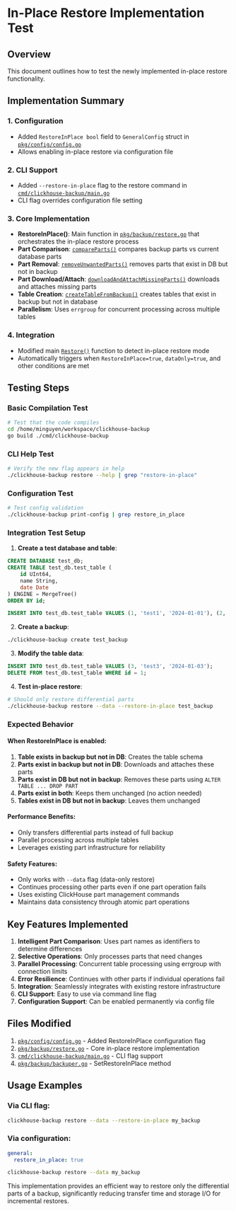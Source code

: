 # In-Place Restore Implementation Test

## Overview
This document outlines how to test the newly implemented in-place restore functionality.

## Implementation Summary

### 1. Configuration
- Added `RestoreInPlace bool` field to `GeneralConfig` struct in [`pkg/config/config.go`](pkg/config/config.go:56)
- Allows enabling in-place restore via configuration file

### 2. CLI Support  
- Added `--restore-in-place` flag to the restore command in [`cmd/clickhouse-backup/main.go`](cmd/clickhouse-backup/main.go:499)
- CLI flag overrides configuration file setting

### 3. Core Implementation
- **RestoreInPlace()**: Main function in [`pkg/backup/restore.go`](pkg/backup/restore.go:62) that orchestrates the in-place restore process
- **Part Comparison**: [`compareParts()`](pkg/backup/restore.go:258) compares backup parts vs current database parts
- **Part Removal**: [`removeUnwantedParts()`](pkg/backup/restore.go:304) removes parts that exist in DB but not in backup
- **Part Download/Attach**: [`downloadAndAttachMissingParts()`](pkg/backup/restore.go:320) downloads and attaches missing parts
- **Table Creation**: [`createTableFromBackup()`](pkg/backup/restore.go:288) creates tables that exist in backup but not in database
- **Parallelism**: Uses `errgroup` for concurrent processing across multiple tables

### 4. Integration
- Modified main [`Restore()`](pkg/backup/restore.go:375) function to detect in-place restore mode
- Automatically triggers when `RestoreInPlace=true`, `dataOnly=true`, and other conditions are met

## Testing Steps

### Basic Compilation Test
```bash
# Test that the code compiles
cd /home/minguyen/workspace/clickhouse-backup
go build ./cmd/clickhouse-backup
```

### CLI Help Test
```bash
# Verify the new flag appears in help
./clickhouse-backup restore --help | grep "restore-in-place"
```

### Configuration Test
```bash
# Test config validation
./clickhouse-backup print-config | grep restore_in_place
```

### Integration Test Setup
1. **Create a test database and table**:
```sql
CREATE DATABASE test_db;
CREATE TABLE test_db.test_table (
    id UInt64,
    name String,
    date Date
) ENGINE = MergeTree()
ORDER BY id;

INSERT INTO test_db.test_table VALUES (1, 'test1', '2024-01-01'), (2, 'test2', '2024-01-02');
```

2. **Create a backup**:
```bash
./clickhouse-backup create test_backup
```

3. **Modify the table data**:
```sql
INSERT INTO test_db.test_table VALUES (3, 'test3', '2024-01-03');
DELETE FROM test_db.test_table WHERE id = 1;
```

4. **Test in-place restore**:
```bash
# Should only restore differential parts
./clickhouse-backup restore --data --restore-in-place test_backup
```

### Expected Behavior

#### When RestoreInPlace is enabled:
1. **Table exists in backup but not in DB**: Creates the table schema
2. **Parts exist in backup but not in DB**: Downloads and attaches these parts
3. **Parts exist in DB but not in backup**: Removes these parts using `ALTER TABLE ... DROP PART`
4. **Parts exist in both**: Keeps them unchanged (no action needed)
5. **Tables exist in DB but not in backup**: Leaves them unchanged

#### Performance Benefits:
- Only transfers differential parts instead of full backup
- Parallel processing across multiple tables
- Leverages existing part infrastructure for reliability

#### Safety Features:
- Only works with `--data` flag (data-only restore)
- Continues processing other parts even if one part operation fails
- Uses existing ClickHouse part management commands
- Maintains data consistency through atomic part operations

## Key Features Implemented

1. **Intelligent Part Comparison**: Uses part names as identifiers to determine differences
2. **Selective Operations**: Only processes parts that need changes
3. **Parallel Processing**: Concurrent table processing using errgroup with connection limits
4. **Error Resilience**: Continues with other parts if individual operations fail
5. **Integration**: Seamlessly integrates with existing restore infrastructure
6. **CLI Support**: Easy to use via command line flag
7. **Configuration Support**: Can be enabled permanently via config file

## Files Modified

1. [`pkg/config/config.go`](pkg/config/config.go) - Added RestoreInPlace configuration flag
2. [`pkg/backup/restore.go`](pkg/backup/restore.go) - Core in-place restore implementation
3. [`cmd/clickhouse-backup/main.go`](cmd/clickhouse-backup/main.go) - CLI flag support
4. [`pkg/backup/backuper.go`](pkg/backup/backuper.go) - SetRestoreInPlace method

## Usage Examples

### Via CLI flag:
```bash
clickhouse-backup restore --data --restore-in-place my_backup
```

### Via configuration:
```yaml
general:
  restore_in_place: true
```
```bash
clickhouse-backup restore --data my_backup
```

This implementation provides an efficient way to restore only the differential parts of a backup, significantly reducing transfer time and storage I/O for incremental restores.